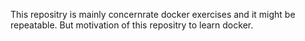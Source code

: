 This repositry is mainly concernrate docker exercises and it might be repeatable. But motivation of this repositry to learn docker.

